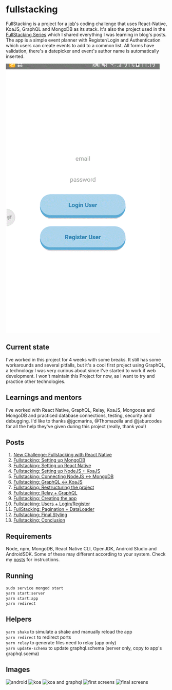 # fullstacking

FullStacking is a project for a [job](https://github.com/FotonTech/join)'s coding challenge that uses React-Native, KoaJS, GraphQL and MongoDB as its stack. It's also the project used in the [FullStacking Series](https://dev.to/heymarkkop/new-challenge-fullstacking-with-react-native-3l55) which I shared everything I was learning in blog's posts.
The app is a simple event planner with Register/Login and Authentication which users can create events to add to a common list. All forms have validation, there's a datepicker and event's author name is automatically inserted.

![demo](final.gif)

## Current state

I've worked in this project for 4 weeks with some breaks.
It still has some workarounds and several pitfalls, but it's a cool first project using GraphQL, a technology I was very curious about since I've started to work if web development.
I won't maintain this Project for now, as I want to try and practice other technologies.

## Learnings and mentors

I've worked with React Native, GraphQL, Relay, KoaJS, Mongoose and MongoDB and practiced database connections, testing, security and debugging.
I'd like to thanks @jgcmarins, @Thomazella and @jaburcodes for all the help they've given during this project (really, thank you!)

## Posts

1. [New Challenge: Fullstacking with React Native](https://dev.to/heymarkkop/new-challenge-fullstacking-with-react-native-3l55)
2. [Fullstacking: Setting up MongoDB](https://dev.to/heymarkkop/fullstacking-setting-up-mongodb-3oed)
3. [Fullstacking: Setting up React Native](https://dev.to/heymarkkop/fullstacking-setting-up-react-native-1g21)
4. [Fullstacking: Setting up NodeJS + KoaJS](https://dev.to/heymarkkop/fullstacking-setting-up-nodejs-koajs-2jhb)
5. [Fullstacking: Connecting NodeJS ↔ MongoDB](https://dev.to/heymarkkop/fullstacking-connecting-nodejs-mongodb-32l4)
6. [Fullstacking: GraphQL ↔ KoaJS](https://dev.to/heymarkkop/fullstacking-graphql-koajs-273l)
7. [Fullstacking: Restructuring the project](https://dev.to/heymarkkop/fullstacking-restructuring-the-project-3nlm)
8. [Fullstacking: Relay + GraphQL](https://dev.to/heymarkkop/fullstacking-relay-graphql-175j)
9. [Fullstacking: Creating the app](https://dev.to/heymarkkop/fullstacking-creating-the-app-431o)
10. [Fullstacking: Users + Login/Register](https://dev.to/heymarkkop/fullstacking-users-login-register-2l6b)
11. [FullStacking: Pagination + DataLoader](https://dev.to/heymarkkop/fullstacking-pagination-dataloader-mc2)
12. [Fullstacking: Final Styling](https://dev.to/heymarkkop/fullstacking-final-styling-4028)
13. [Fullstacking: Conclusion](https://dev.to/heymarkkop/fullstacking-conclusion-k4a)

## Requirements

Node, npm, MongoDB, React Native CLI, OpenJDK, Android Studio and AndroidSDK.
Some of these may different according to your system. Check my [posts](https://dev.to/heymarkkop/fullstacking-setting-up-react-native-1g21) for instructions.

## Running

```
sudo service mongod start
yarn start:server
yarn start:app
yarn redirect
```

## Helpers

`yarn shake` to simulate a shake and manually reload the app\
`yarn redirect` to redirect ports\
`yarn relay` to generate files need to relay (app only)\
`yarn update-schema` to update graphql.schema (server only, copy to app's graphql.scema)

## Images

![android](https://res.cloudinary.com/practicaldev/image/fetch/s--IZ-oWMF5--/c_limit%2Cf_auto%2Cfl_progressive%2Cq_auto%2Cw_880/https://i.imgur.com/YO0ZvwQ.png)
![koa](https://thepracticaldev.s3.amazonaws.com/i/ixs36z4h71qita3ku5gd.png)
![koa and graphql](https://thepracticaldev.s3.amazonaws.com/i/m5rsx6sxatyajjlv2pzf.png)
![first screens](https://thepracticaldev.s3.amazonaws.com/i/npil7hmt3550v31qsc2m.png)
![final screens](https://thepracticaldev.s3.amazonaws.com/i/vj3te5abe1h8fvbxd3i3.jpeg)
